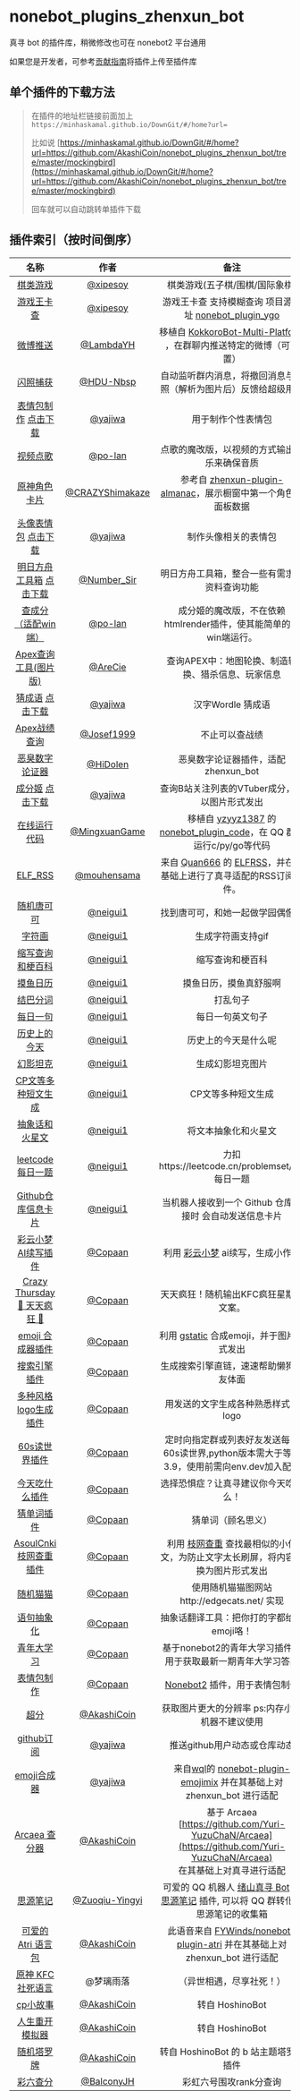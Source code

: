 # nonebot_plugins_zhenxun_bot

真寻 bot 的插件库，稍微修改也可在 nonebot2 平台通用

如果您是开发者，可参考[贡献指南](./CONTRIBUTING.md)将插件上传至插件库

## 单个插件的下载方法

> 在插件的地址栏链接前面加上`https://minhaskamal.github.io/DownGit/#/home?url=`
>
> 比如说 [https://minhaskamal.github.io/DownGit/#/home?url=https://github.com/AkashiCoin/nonebot_plugins_zhenxun_bot/tree/master/mockingbird](https://minhaskamal.github.io/DownGit/#/home?url=https://github.com/AkashiCoin/nonebot_plugins_zhenxun_bot/tree/master/mockingbird)
>
> 回车就可以自动跳转单插件下载

## 插件索引（按时间倒序）

<!-- 新内容请添加到首行 -->

|                             名称                             |                         作者                         |                             备注                             |
| :----------------------------------------------------------: | :--------------------------------------------------: | :----------------------------------------------------------: |
| [棋类游戏](https://github.com/xipesoy/nonebot_plugins_zhenxun_bot/tree/index/nonebot_plugin_boardgame) |      [@xipesoy](https://github.com/xipesoy)       | 棋类游戏(五子棋/围棋/国际象棋) |
| [游戏王卡查](https://github.com/xipesoy/nonebot_plugins_zhenxun_bot/tree/index/youxiwang) |      [@xipesoy](https://github.com/xipesoy)       | 游戏王卡查 支持模糊查询 项目源地址 [nonebot_plugin_ygo](https://github.com/anlen123/nonebot_plugin_ygo) |
| [微博推送](https://github.com/LambdaYH/zhenxun_plugin_weibo) |      [@LambdaYH](https://github.com/LambdaYH)       | 移植自 [KokkoroBot-Multi-Platform](https://github.com/zzbslayer/KokkoroBot-Multi-Platform) ，在群聊内推送特定的微博（可配置） |
| [闪照捕获](https://github.com/HDU-Nbsp/zhenxun_plugin_intercept_withdraw) |      [@HDU-Nbsp](https://github.com/HDU-Nbsp)       |                    自动监听群内消息，将撤回消息与闪照（解析为图片后）反馈给超级用户 |
| [表情包制作](https://github.com/yajiwa/zhenxun_plugin_memes)  [点击下载](https://github.com/yajiwa/zhenxun_plugin_memes/releases/download/v0.1/zhenxun_plugin_memes.zip) |         [@yajiwa](https://github.com/yajiwa)         |                      用于制作个性表情包                      |
| [视频点歌](https://github.com/po-lan/zhenxun_plugin_VMusic)  |         [@po-lan](https://github.com/po-lan)         |         点歌的魔改版，以视频的方式输出音乐来确保音质         |
| [原神角色卡片](https://github.com/CRAZYShimakaze/zhenxun_extensive_plugin) | [@CRAZYShimakaze](https://github.com/CRAZYShimakaze) | 参考自 [zhenxun-plugin-almanac](https://github.com/zhenxun-org/zhenxun_bot-tg/tree/main/plugins/genshin/almanac)，展示橱窗中第一个角色的面板数据 |
| [头像表情包](https://github.com/yajiwa/zhenxun_plugin_petpet)  [点击下载](https://github.com/yajiwa/zhenxun_plugin_petpet/releases/download/v0.4/zhenxun_plugin_petpet.zip) |         [@yajiwa](https://github.com/yajiwa)         |                     制作头像相关的表情包                     |
| [明日方舟工具箱](https://github.com/NumberSir/zhenxun_arktools) [点击下载](https://github.com/NumberSir/zhenxun_arktools/releases/download/v1.0.0/zhenxun_arktools.zip) |     [@Number_Sir](https://github.com/NumberSir)      |         明日方舟工具箱，整合一些有需求的资料查询功能         |
| [查成分（适配win端）](https://github.com/po-lan/zhenxun-nonebot-plugin-ddcheck) |         [@po-lan](https://github.com/po-lan)         | 成分姬的魔改版，不在依赖htmlrender插件，使其能简单的在win端运行。 |
| [Apex查询工具(图片版)](https://github.com/AreCie/Apex_Tool)  |         [@AreCie](https://github.com/AreCie)         |      查询APEX中：地图轮换、制造轮换、猎杀信息、玩家信息      |
| [猜成语](https://github.com/yajiwa/zhenxun_plugin_handle)  [点击下载](https://github.com/yajiwa/zhenxun_plugin_handle/releases/download/v0.1/zhenxun_plugin_handle.zip) |         [@yajiwa](https://github.com/yajiwa)         |                      汉字Wordle 猜成语                       |
| [Apex战绩查询](https://github.com/Josef1999/ApexLegends-QQ-Robot) |      [@Josef1999](https://github.com/Josef1999)      |                        不止可以查战绩                        |
| [恶臭数字论证器](https://github.com/HiDolen/nonebot_plugin_homonumber) |        [@HiDolen](https://github.com/HiDolen)        |             恶臭数字论证器插件，适配zhenxun_bot              |
| [成分姬](https://github.com/yajiwa/zhenxun_plugin_ddcheck)  [点击下载](https://ghproxy.com/https://github.com/yajiwa/zhenxun_plugin_ddcheck/releases/download/v0.3/zhenxun_plugin_ddcheck.zip) |         [@yajiwa](https://github.com/yajiwa)         |        查询B站关注列表的VTuber成分，并以图片形式发出         |
| [在线运行代码](https://github.com/MingxuanGame/zhenxun_plugin_code) |   [@MingxuanGame](https://github.com/MingxuanGame)   | 移植自 [yzyyz1387](https://github.com/yzyyz1387) 的 [nonebot_plugin_code](https://github.com/yzyyz1387/nonebot_plugin_code)，在 QQ 群内运行c/py/go等代码 |
| [ELF_RSS](https://github.com/AkashiCoin/nonebot_plugins_zhenxun_bot/tree/master/ELF_RSS) |     [@mouhensama](https://github.com/mouhensama)     | 来自 [Quan666](https://github.com/Quan666) 的 [ELFRSS](https://github.com/Quan666/ELF_RSS)，并在其基础上进行了真寻适配的RSS订阅插件。 |
| [随机唐可可](https://github.com/AkashiCoin/nonebot_plugins_zhenxun_bot/tree/master/nonebot_plugin_randomtkk) |        [@neigui1](https://github.com/neigui1)        |               找到唐可可，和她一起做学园偶像！               |
| [字符画](https://github.com/AkashiCoin/nonebot_plugins_zhenxun_bot/tree/master/nonebot_plugin_charpic) |        [@neigui1](https://github.com/neigui1)        |                      生成字符画支持gif                       |
| [缩写查询和梗百科](https://github.com/AkashiCoin/nonebot_plugins_zhenxun_bot/tree/what) |        [@neigui1](https://github.com/neigui1)        |                       缩写查询和梗百科                       |
| [摸鱼日历](https://github.com/AkashiCoin/nonebot_plugins_zhenxun_bot/tree/master/nonebot_plugin_moyu) |        [@neigui1](https://github.com/neigui1)        |                    摸鱼日历，摸鱼真舒服啊                    |
| [结巴分词](https://github.com/AkashiCoin/nonebot_plugins_zhenxun_bot/tree/master/shuffle) |        [@neigui1](https://github.com/neigui1)        |                           打乱句子                           |
| [每日一句](https://github.com/AkashiCoin/nonebot_plugins_zhenxun_bot/tree/master/nonebot_plugin_everyday_en) |        [@neigui1](https://github.com/neigui1)        |                       每日一句英文句子                       |
| [历史上的今天](https://github.com/AkashiCoin/nonebot_plugins_zhenxun_bot/tree/master/todaybefore) |        [@neigui1](https://github.com/neigui1)        |                     历史上的今天是什么呢                     |
| [幻影坦克](https://github.com/AkashiCoin/nonebot_plugins_zhenxun_bot/tree/master/nonebot_plugin_miragetank) |        [@neigui1](https://github.com/neigui1)        |                       生成幻影坦克图片                       |
| [CP文等多种短文生成](https://github.com/AkashiCoin/nonebot_plugins_zhenxun_bot/tree/master/essay) |        [@neigui1](https://github.com/neigui1)        |                      CP文等多种短文生成                      |
| [抽象话和火星文](https://github.com/AkashiCoin/nonebot_plugins_zhenxun_bot/tree/master/text) |        [@neigui1](https://github.com/neigui1)        |                     将文本抽象化和火星文                     |
| [leetcode每日一题](https://github.com/AkashiCoin/nonebot_plugins_zhenxun_bot/tree/master/leetcode) |        [@neigui1](https://github.com/neigui1)        |       力扣https://leetcode.cn/problemset/all/每日一题        |
| [Github仓库信息卡片](https://github.com/AkashiCoin/nonebot_plugins_zhenxun_bot/tree/master/github) |        [@neigui1](https://github.com/neigui1)        |   当机器人接收到一个 Github 仓库链接时 会自动发送信息卡片    |
| [彩云小梦AI续写插件](https://github.com/AkashiCoin/nonebot_plugins_zhenxun_bot/tree/master/caiyunai) |         [@Copaan](https://github.com/Copaan)         | 利用 [彩云小梦](http://if.caiyunai.com/dream) ai续写，生成小作文 |
| [Crazy Thursday🍗 天天疯狂 🍗](https://github.com/AkashiCoin/nonebot_plugins_zhenxun_bot/tree/master/crazy_thursday) |         [@Copaan](https://github.com/Copaan)         |            天天疯狂！随机输出KFC疯狂星期四文案。             |
| [emoji 合成器插件](https://github.com/AkashiCoin/nonebot_plugins_zhenxun_bot/tree/master/emojimix) |         [@Copaan](https://github.com/Copaan)         | 利用 [gstatic](https://www.gstatic.com/android/keyboard/emojikitchen/) 合成emoji，并于图片形式发出 |
| [搜索引擎插件](https://github.com/AkashiCoin/nonebot_plugins_zhenxun_bot/tree/master/giyf) |         [@Copaan](https://github.com/Copaan)         |            生成搜索引擎直链，速速帮助懒狗群友体面            |
| [多种风格logo生成插件](https://github.com/AkashiCoin/nonebot_plugins_zhenxun_bot/tree/master/logo) |         [@Copaan](https://github.com/Copaan)         |              用发送的文字生成各种熟悉样式的logo              |
| [60s读世界插件](https://github.com/AkashiCoin/nonebot_plugins_zhenxun_bot/tree/master/read_60s) |         [@Copaan](https://github.com/Copaan)         | 定时向指定群或列表好友发送每日60s读世界,python版本需大于等于3.9，使用前需向env.dev加入配置 |
| [今天吃什么插件](https://github.com/AkashiCoin/nonebot_plugins_zhenxun_bot/tree/master/what2eat) |         [@Copaan](https://github.com/Copaan)         |             选择恐惧症？让真寻建议你今天吃什么！             |
| [猜单词插件](https://github.com/AkashiCoin/nonebot_plugins_zhenxun_bot/tree/master/wordle) |         [@Copaan](https://github.com/Copaan)         |                      猜单词（顾名思义）                      |
| [AsoulCnki枝网查重插件](https://github.com/AkashiCoin/nonebot_plugins_zhenxun_bot/tree/master/asoulcnki) |         [@Copaan](https://github.com/Copaan)         | 利用 [枝网查重](https://asoulcnki.asia/) 查找最相似的小作文，为防止文字太长刷屏，将内容转换为图片形式发出 |
| [随机猫猫](https://github.com/AkashiCoin/nonebot_plugins_zhenxun_bot/tree/master/random_cat_gif) |         [@Copaan](https://github.com/Copaan)         |         使用随机猫猫图网站http://edgecats.net/ 实现          |
| [语句抽象化](https://github.com/AkashiCoin/nonebot_plugins_zhenxun_bot/tree/master/abstract) |         [@Copaan](https://github.com/Copaan)         |          抽象话翻译工具：把你打的字都给你emoji咯！           |
| [青年大学习](https://github.com/AkashiCoin/nonebot_plugins_zhenxun_bot/tree/master/youthstudy) |         [@Copaan](https://github.com/Copaan)         | 基于nonebot2的青年大学习插件，用于获取最新一期青年大学习答案 |
| [表情包制作](https://github.com/AkashiCoin/nonebot_plugins_zhenxun_bot/tree/master/memes) |         [@Copaan](https://github.com/Copaan)         | [Nonebot2](https://github.com/nonebot/nonebot2) 插件，用于表情包制作 |
| [超分](https://github.com/AkashiCoin/nonebot_plugins_zhenxun_bot/tree/master/super_resolution) |     [@AkashiCoin](https://github.com/AkashiCoin)     |        获取图片更大的分辨率 ps:内存小的机器不建议使用        |
| [github订阅](https://github.com/AkashiCoin/nonebot_plugins_zhenxun_bot/tree/master/github_sub) |         [@yajiwa](https://github.com/yajiwa)         |                 推送github用户动态或仓库动态                 |
| [emoji合成器](https://github.com/AkashiCoin/nonebot_plugins_zhenxun_bot/blob/master/nonebot_plugin_emojimix) |         [@yajiwa](https://github.com/yajiwa)         | 来自[wql](https://github.com/MeetWq/)的 [nonebot-plugin-emojimix](https://github.com/MeetWq/nonebot-plugin-emojimix) 并在其基础上对 zhenxun_bot 进行适配 |
| [Arcaea 查分器](https://github.com/AkashiCoin/nonebot_plugins_zhenxun_bot/tree/master/Arcaea) |     [@AkashiCoin](https://github.com/AkashiCoin)     | 基于 Arcaea [https://github.com/Yuri-YuzuChaN/Arcaea](https://github.com/Yuri-YuzuChaN/Arcaea)<br> 在其基础上对真寻进行适配 |
| [思源笔记](https://github.com/AkashiCoin/nonebot_plugins_zhenxun_bot/tree/master/siyuan) |  [@Zuoqiu-Yingyi](https://github.com/Zuoqiu-Yingyi)  | 可爱的 QQ 机器人 [绪山真寻 Bot](https://hibikier.github.io/zhenxun_bot/) 的 [思源笔记](https://github.com/siyuan-note/siyuan) 插件, 可以将 QQ 群转化为思源笔记的收集箱 |
| [可爱的 Atri 语言包](https://github.com/AkashiCoin/nonebot_plugins_zhenxun_bot/tree/master/nonebot_plugin_atri) |     [@AkashiCoin](https://github.com/AkashiCoin)     | 此语音来自 [FYWinds/nonebot-plugin-atri](https://github.com/FYWinds/nonebot-plugin-atri) 并在其基础上对 zhenxun_bot 进行适配 |
| [原神 KFC 社死语言](https://github.com/AkashiCoin/nonebot_plugins_zhenxun_bot/tree/master/genshinkfc) |                      @梦璃雨落                       |                   （异世相遇，尽享社死！）                   |
| [cp小故事](https://github.com/AkashiCoin/nonebot_plugins_zhenxun_bot/blob/master/cp) |     [@AkashiCoin](https://github.com/AkashiCoin)     |                       转自 HoshinoBot                        |
| [人生重开模拟器](https://github.com/AkashiCoin/nonebot_plugins_zhenxun_bot/tree/master/lifeRestart) |     [@AkashiCoin](https://github.com/AkashiCoin)     |                       转自 HoshinoBot                        |
| [随机塔罗牌](https://github.com/AkashiCoin/nonebot_plugins_zhenxun_bot/tree/master/tarot) |     [@AkashiCoin](https://github.com/AkashiCoin)     |            转自 HoshinoBot 的 b 站主题塔罗牌插件             |
| [彩六查分](https://github.com/AkashiCoin/nonebot_plugins_zhenxun_bot/tree/master/nonebot_plugin_r6s) |      [@BalconyJH](https://github.com/BalconyJH)       |                    彩虹六号围攻rank分查询                    |

